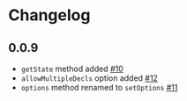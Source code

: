 Changelog
=========

0.0.9
-----
  * `getState` method added [#10](https://github.com/ymaps/modules/issues/10)
  * `allowMultipleDecls` option added [#12](https://github.com/ymaps/modules/issues/12)
  * `options` method renamed to `setOptions` [#11](https://github.com/ymaps/modules/issues/11)

